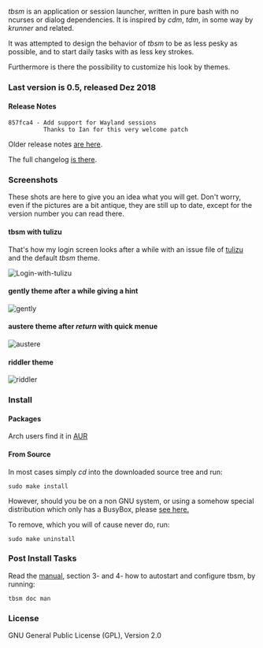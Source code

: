 _tbsm_ is an application or session launcher, written in pure bash with no
ncurses or dialog dependencies. It is inspired by _cdm_, _tdm_, in some way by
_krunner_ and related.

It was attempted to design the behavior of _tbsm_ to be as less pesky as
possible, and to start daily tasks with as less key strokes.

Furthermore is there the possibility to customize his look by themes.

### Last version is 0.5, released Dez 2018

#### Release Notes

    857fca4 - Add support for Wayland sessions
              Thanks to Ian for this very welcome patch

Older release notes [are here](https://raw.githubusercontent.com/loh-tar/tbsm/master/doc/80_ChangeLog.txt).

The full changelog [is there](https://github.com/loh-tar/tbsm/commits/master).

### Screenshots

These shots are here to give you an idea what you will get. Don't worry, even if
the pictures are a bit antique, they are still up to date, except for the version
number you can read there.

#### tbsm with tulizu

That's how my login screen looks after a while with an issue file of
[tulizu](https://loh-tar.github.io/tulizu/) and the default _tbsm_ theme.

![Login-with-tulizu](login-standard-theme-and-tulizu.png)

#### gently theme after a while giving a hint

![gently](gently-hint.png)

#### austere theme after _return_ with quick menue

![austere](austere-quick.png)

#### riddler theme

![riddler](riddler.png)

### Install

#### Packages

Arch users find it in [AUR](https://aur.archlinux.org/packages/tbsm/)

#### From Source

In most cases simply _cd_ into the downloaded source tree and run:

    sudo make install

However, should you be on a non GNU system, or using a somehow special
distribution which only has a BusyBox, please [see here.](https://github.com/loh-tar/tbsm/issues/9)

To remove, which you will of cause never do, run:

    sudo make uninstall

### Post Install Tasks

Read the [manual](https://github.com/loh-tar/tbsm/blob/master/doc/01_Manual.txt),
section 3- and 4- how to autostart and configure tbsm, by running:

    tbsm doc man

### License

GNU General Public License (GPL), Version 2.0
